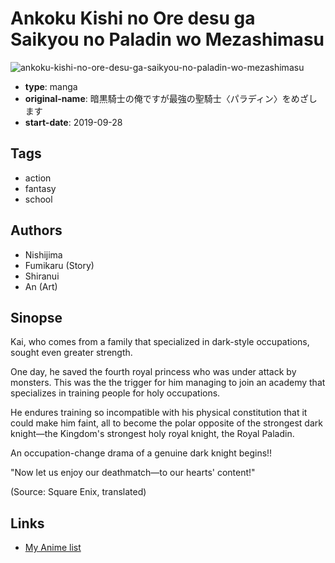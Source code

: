 # Ankoku Kishi no Ore desu ga Saikyou no Paladin wo Mezashimasu

![ankoku-kishi-no-ore-desu-ga-saikyou-no-paladin-wo-mezashimasu](https://cdn.myanimelist.net/images/manga/3/235374.jpg)

-   **type**: manga
-   **original-name**: 暗黒騎士の俺ですが最強の聖騎士〈パラディン〉をめざします
-   **start-date**: 2019-09-28

## Tags

-   action
-   fantasy
-   school

## Authors

-   Nishijima
-   Fumikaru (Story)
-   Shiranui
-   An (Art)

## Sinopse

Kai, who comes from a family that specialized in dark-style occupations, sought even greater strength.

One day, he saved the fourth royal princess who was under attack by monsters. This was the the trigger for him managing to join an academy that specializes in training people for holy occupations.

He endures training so incompatible with his physical constitution that it could make him faint, all to become the polar opposite of the strongest dark knight—the Kingdom's strongest holy royal knight, the Royal Paladin.

An occupation-change drama of a genuine dark knight begins!!

"Now let us enjoy our deathmatch—to our hearts' content!"

(Source: Square Enix, translated)

## Links

-   [My Anime list](https://myanimelist.net/manga/128953/Ankoku_Kishi_no_Ore_desu_ga_Saikyou_no_Paladin_wo_Mezashimasu)
